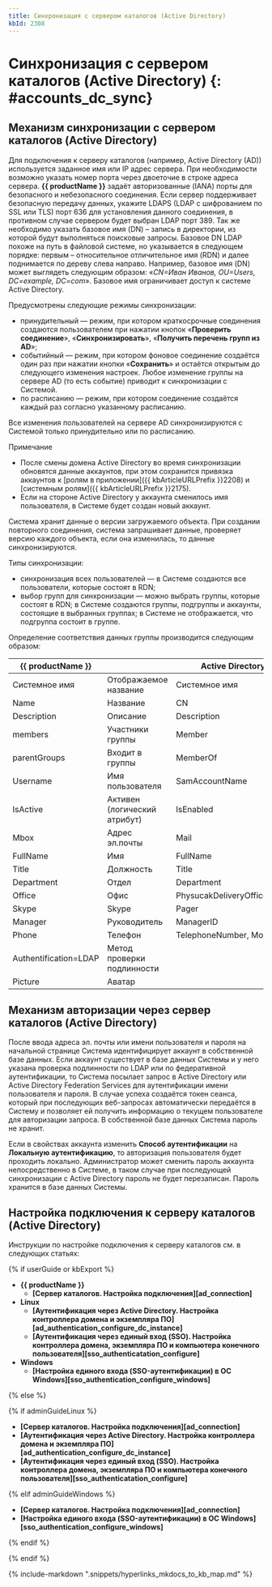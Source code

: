 ```yaml
---
title: Синхронизация с сервером каталогов (Active Directory)
kbId: 2308
---
```


# Синхронизация с сервером каталогов (Active Directory) {: #accounts_dc_sync}

## Механизм синхронизации с сервером каталогов (Active Directory)

Для подключения к серверу каталогов (например, Active Directory (AD)) используется заданное имя или IP адрес сервера. При необходимости возможно указать номер порта через двоеточие в строке адреса сервера. **{{ productName }}** задаёт авторизованные (IANA) порты для безопасного и небезопасного соединения. Если сервер поддерживает безопасную передачу данных, укажите LDAPS (LDAP с шифрованием по SSL или TLS) порт 636 для установления данного соединения, в противном случае сервером будет выбран LDAP порт 389. Так же необходимо указать базовое имя (DN) – запись в директории, из которой будут выполняться поисковые запросы. Базовое DN LDAP похоже на путь в файловой системе, но указывается в следующем порядке: первым – относительное отличительное имя (RDN) и далее поднимается по дереву слева направо. Например, базовое имя (DN) может выглядеть следующим образом: «*CN=Иван Иванов, OU=Users, DC=example, DC=com*». Базовое имя ограничивает доступ к системе Active Directory.

Предусмотрены следующие режимы синхронизации:

- принудительный — режим, при котором краткосрочные соединения создаются пользователем при нажатии кнопок «**Проверить соединение**», «**Синхронизировать**», «**Получить перечень групп из AD**»;
- событийный — режим, при котором фоновое соединение создаётся один раз при нажатии кнопки «**Сохранить**» и остаётся открытым до следующего изменения настроек. Любое изменение группы на сервере AD (то есть событие) приводит к синхронизации с Системой.
- по расписанию — режим, при котором соединение создаётся каждый раз согласно указанному расписанию.

Все изменения пользователей на сервере AD синхронизируются с Системой только принудительно или по расписанию.

Примечание

- После смены домена Active Directory во время синхронизации обновятся данные аккаунтов, при этом сохранится привязка аккаунтов к [ролям в приложении]({{ kbArticleURLPrefix }}2208) и [системным ролям]({{ kbArticleURLPrefix }}2175).
- Если на стороне Active Directory у аккаунта сменилось имя пользователя, в Системе будет создан новый аккаунт.

Система хранит данные о версии загружаемого объекта. При создании повторного соединения, система запрашивает данные, проверяет версию каждого объекта, если она изменилась, то данные синхронизируются.

Типы синхронизации:

- синхронизация всех пользователей — в Системе создаются все пользователи, которые состоят в RDN;
- выбор групп для синхронизации — можно выбрать группы, которые состоят в RDN; в Системе создаются группы, подгруппы и аккаунты, состоящие в выбранных группах; в Системе не отображается, что подгруппа состоит в группе.

Определение соответствия данных группы производится следующим образом:

| {{ productName }}     |                              | Active Directory           |
| --------------------- | ---------------------------- | -------------------------- |
| Системное имя         | Отображаемое название        | Системное имя              |
| Name                  | Название                     | CN                         |
| Description           | Описание                     | Description                |
| members               | Участники группы             | Member                     |
| parentGroups          | Входит в группы              | MemberOf                   |
| Username              | Имя пользователя             | SamAccountName             |
| IsActive              | Активен (логический атрибут) | IsEnabled                  |
| Mbox                  | Адрес эл.почты               | Mail                       |
| FullName              | Имя                          | FullName                   |
| Title                 | Должность                    | Title                      |
| Department            | Отдел                        | Department                 |
| Office                | Офис                         | PhysucakDeliveryOfficeName |
| Skype                 | Skype                        | Pager                      |
| Manager               | Руководитель                 | ManagerID                  |
| Phone                 | Телефон                      | TelephoneNumber, Mobile    |
| Authentification=LDAP | Метод проверки подлинности   |                            |
| Picture               | Аватар                       |                            |

## Механизм авторизации через сервер каталогов (Active Directory)

После ввода адреса эл. почты или имени пользователя и пароля на начальной странице Система идентифицирует аккаунт в собственной базе данных. Если аккаунт существует в базе данных Системы и у него указана проверка подлинности по LDAP или по федеративной аутентификации, то Система посылает запрос в Active Directory или Active Directory Federation Services для аутентификации имени пользователя и пароля. В случае успеха создаётся токен сеанса, который при последующих веб-запросах автоматически передаётся в Систему и позволяет ей получить информацию о текущем пользователе для авторизации запроса. В собственной базе данных Система пароль не хранит.

Если в свойствах аккаунта изменить **Способ аутентификации** на **Локальную аутентификацию**, то авторизация пользователя будет проходить локально. Администратор может сменить пароль аккаунта непосредственно в Системе, в таком случае при последующей синхронизации с Active Directory пароль не будет перезаписан. Пароль хранится в базе данных Системы.

## Настройка подключения к серверу каталогов (Active Directory)

Инструкции по настройке подключения к серверу каталогов см. в следующих статьях:

{% if userGuide or kbExport %}

- **{{ productName }}**
	- **[Сервер каталогов. Настройка подключения][ad_connection]**
- **Linux**
	- **[Аутентификация через Active Directory. Настройка контроллера домена и экземпляра ПО][ad_authentication_configure_dc_instance]**
	- **[Аутентификация через единый вход (SSO). Настройка контроллера домена, экземпляра ПО и компьютера конечного пользователя][sso_authenticatation_configure]**
- **Windows**
	- **[Настройка единого входа (SSO-аутентификации) в ОС Windows][sso_authentication_configure_windows]**

{% else %}

{% if adminGuideLinux %}

- **[Сервер каталогов. Настройка подключения][ad_connection]**
- **[Аутентификация через Active Directory. Настройка контроллера домена и экземпляра ПО][ad_authentication_configure_dc_instance]**
- **[Аутентификация через единый вход (SSO). Настройка контроллера домена, экземпляра ПО и компьютера конечного пользователя][sso_authenticatation_configure]**

{% elif adminGuideWindows %}

- **[Сервер каталогов. Настройка подключения][ad_connection]**
- **[Настройка единого входа (SSO-аутентификации) в ОС Windows][sso_authentication_configure_windows]**

{% endif %}

{% endif %}

{% include-markdown ".snippets/hyperlinks_mkdocs_to_kb_map.md" %}
